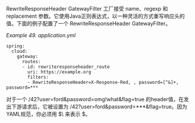 RewriteResponseHeader GatewayFilter 工厂接受 name、regexp 和 replacement 参数。它使用Java正则表达式，以一种灵活的方式重写响应头的值。下面的例子配置了一个 RewriteResponseHeader GatewayFilter。

_Example 49. application.yml_



```plain
spring:
  cloud:
    gateway:
      routes:
      - id: rewriteresponseheader_route
        uri: https://example.org
        filters:
        - RewriteResponseHeader=X-Response-Red, , password=[^&]+, password=***
```



对于一个 /42?user=ford&password=omg!what&flag=true 的header值，在发出下游请求后，它被设置为 /42?user=ford&password=***&flag=true。因为YAML规范，你必须用 $\ 来表示 $。

